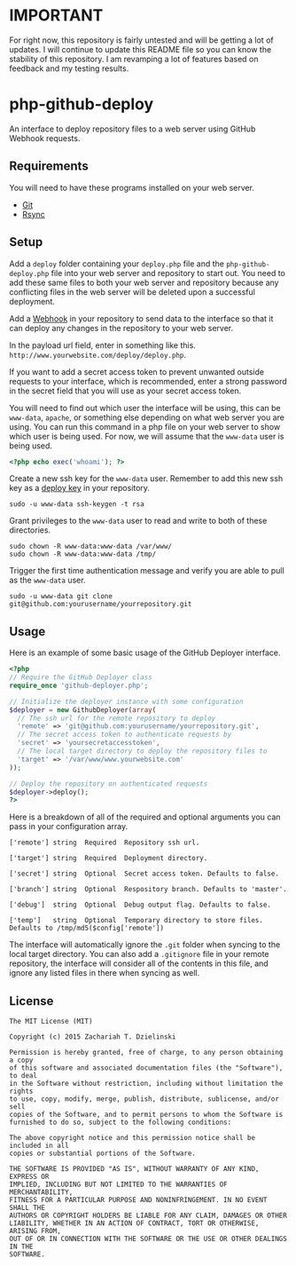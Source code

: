 # IMPORTANT
For right now, this repository is fairly untested and will be getting a lot of updates. I will continue to update this README file so you can know the stability of this repository. I am revamping a lot of features based on feedback and my testing results.

# php-github-deploy
An interface to deploy repository files to a web server using GitHub Webhook requests.

## Requirements

You will need to have these programs installed on your web server.

* [Git](https://git-scm.com/)
* [Rsync](https://rsync.samba.org/)

## Setup

Add a `deploy` folder containing your `deploy.php` file and the `php-github-deploy.php` file into your web server and repository to start out. You need to add these same files to both your web server and repository because any conflicting files in the web server will be deleted upon a successful deployment.

Add a [Webhook](https://developer.github.com/webhooks/) in your repository to send data to the interface so that it can deploy any changes in the repository to your web server.

In the payload url field, enter in something like this. `http://www.yourwebsite.com/deploy/deploy.php`.

If you want to add a secret access token to prevent unwanted outside requests to your interface, which is recommended, enter a strong password in the secret field that you will use as your secret access token.

You will need to find out which user the interface will be using, this can be `www-data`, `apache`, or something else depending on what web server you are using. You can run this command in a php file on your web server to show which user is being used. For now, we will assume that the `www-data` user is being used.
```php
<?php echo exec('whoami'); ?>
```

Create a new ssh key for the `www-data` user. Remember to add this new ssh key as a [deploy key](https://developer.github.com/guides/managing-deploy-keys/) in your repository.
```
sudo -u www-data ssh-keygen -t rsa
```

Grant privileges to the `www-data` user to read and write to both of these directories.
```
sudo chown -R www-data:www-data /var/www/
sudo chown -R www-data:www-data /tmp/
```

Trigger the first time authentication message and verify you are able to pull as the `www-data` user.
```
sudo -u www-data git clone git@github.com:yourusername/yourrepository.git
```

## Usage

Here is an example of some basic usage of the GitHub Deployer interface.

```php
<?php
// Require the GitHub Deployer class
require_once 'github-deployer.php';

// Initialize the deployer instance with some configuration
$deployer = new GithubDeployer(array(
  // The ssh url for the remote repository to deploy
  'remote' => 'git@github.com:yourusername/yourrepository.git',
  // The secret access token to authenticate requests by
  'secret' => 'yoursecretaccesstoken',
  // The local target directory to deploy the repository files to
  'target' => '/var/www/www.yourwebsite.com'
));

// Deploy the repository on authenticated requests
$deployer->deploy();
?>
```

Here is a breakdown of all of the required and optional arguments you can pass in your configuration array.

```
['remote'] string  Required  Repository ssh url.
```

```
['target'] string  Required  Deployment directory.
```

```
['secret'] string  Optional  Secret access token. Defaults to false.
```

```
['branch'] string  Optional  Respository branch. Defaults to 'master'.
```

```
['debug']  string  Optional  Debug output flag. Defaults to false.
```

```
['temp']   string  Optional  Temporary directory to store files. Defaults to /tmp/md5($config['remote'])
```

The interface will automatically ignore the `.git` folder when syncing to the local target directory. You can also add a `.gitignore` file in your remote repository, the interface will consider all of the contents in this file, and ignore any listed files in there when syncing as well.

## License

```
The MIT License (MIT)

Copyright (c) 2015 Zachariah T. Dzielinski

Permission is hereby granted, free of charge, to any person obtaining a copy
of this software and associated documentation files (the "Software"), to deal
in the Software without restriction, including without limitation the rights
to use, copy, modify, merge, publish, distribute, sublicense, and/or sell
copies of the Software, and to permit persons to whom the Software is
furnished to do so, subject to the following conditions:

The above copyright notice and this permission notice shall be included in all
copies or substantial portions of the Software.

THE SOFTWARE IS PROVIDED "AS IS", WITHOUT WARRANTY OF ANY KIND, EXPRESS OR
IMPLIED, INCLUDING BUT NOT LIMITED TO THE WARRANTIES OF MERCHANTABILITY,
FITNESS FOR A PARTICULAR PURPOSE AND NONINFRINGEMENT. IN NO EVENT SHALL THE
AUTHORS OR COPYRIGHT HOLDERS BE LIABLE FOR ANY CLAIM, DAMAGES OR OTHER
LIABILITY, WHETHER IN AN ACTION OF CONTRACT, TORT OR OTHERWISE, ARISING FROM,
OUT OF OR IN CONNECTION WITH THE SOFTWARE OR THE USE OR OTHER DEALINGS IN THE
SOFTWARE.
```
